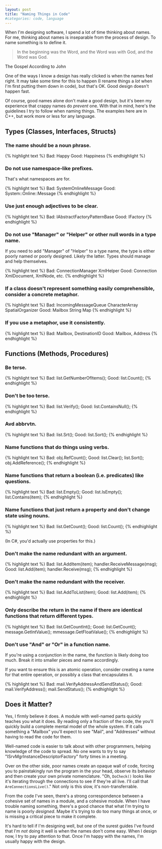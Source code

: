 ```yaml
---
layout: post
title: "Naming Things in Code"
#categories: code, language
---
```

When I'm designing software, I spend a lot of time thinking about names. For
me, thinking about names is inseparable from the process of design. To name
something is to define it.

> In the beginning was the Word, and the Word was with God, and the Word was
God.

<p class="cite">The Gospel According to John</p>

One of the ways I know a design has really clicked is when the names feel
right. It may take some time for this to happen (I rename things a *lot* when
I'm first putting them down in code), but that's OK. Good design doesn't
happen fast.

Of course, good names alone don't make a good design, but it's been my
experience that crappy names do *prevent* one. With that in mind, here's the
guidelines I try to follow when naming things. The examples here are in C++,
but work more or less for any language.

## Types (Classes, Interfaces, Structs)

### The name should be a noun phrase.

{% highlight text %}
Bad:  Happy
Good: Happiness
{% endhighlight %}

### Do not use namespace-like prefixes.

That's what namespaces are for.

{% highlight text %}
Bad:  SystemOnlineMessage
Good: System::Online::Message
{% endhighlight %}

### Use just enough adjectives to be clear.

{% highlight text %}
Bad:  IAbstractFactoryPatternBase
Good: IFactory
{% endhighlight %}

### Do not use "Manager" or "Helper" or other null words in a type name.

If you need to add "Manager" of "Helper" to a type name, the type is either
poorly named or poorly designed. Likely the latter. Types should manage and
help themselves.

{% highlight text %}
Bad:  ConnectionManager
      XmlHelper
Good: Connection
      XmlDocument, XmlNode, etc.
{% endhighlight %}

### If a class doesn't represent something easily comprehensible, consider a concrete metaphor.

{% highlight text %}
Bad:  IncomingMessageQueue
      CharacterArray
      SpatialOrganizer
Good: Mailbox
      String
      Map
{% endhighlight %}

### If you use a metaphor, use it consistently.

{% highlight text %}
Bad:  Mailbox, DestinationID
Good: Mailbox, Address
{% endhighlight %}

## Functions (Methods, Procedures)

### Be terse.

{% highlight text %}
Bad:  list.GetNumberOfItems();
Good: list.Count();
{% endhighlight %}

### Don't be too terse.

{% highlight text %}
Bad:  list.Verify();
Good: list.ContainsNull();
{% endhighlight %}

### Avd abbrvtn.

{% highlight text %}
Bad:  list.Srt();
Good: list.Sort();
{% endhighlight %}

### Name functions that do things using verbs.

{% highlight text %}
Bad:  obj.RefCount();
Good: list.Clear();
      list.Sort();
      obj.AddReference();
{% endhighlight %}

### Name functions that return a boolean (i.e. predicates) like questions.

{% highlight text %}
Bad:  list.Empty();
Good: list.IsEmpty();
      list.Contains(item);
{% endhighlight %}

### Name functions that just return a property and don't change state using nouns.

{% highlight text %}
Bad:  list.GetCount();
Good: list.Count();
{% endhighlight %}

(In C#, you'd actually use properties for this.)

### Don't make the name redundant with an argument.

{% highlight text %}
Bad:  list.AddItem(item);
      handler.ReceiveMessage(msg);
Good: list.Add(item);
      handler.Receive(msg);
{% endhighlight %}

### Don't make the name redundant with the receiver.

{% highlight text %}
Bad:  list.AddToList(item);
Good: list.Add(item);
{% endhighlight %}

### Only describe the return in the name if there are identical functions that return different types.

{% highlight text %}
Bad:  list.GetCountInt();
Good: list.GetCount();
      message.GetIntValue();
      mmessage.GetFloatValue();
{% endhighlight %}

### Don't use "And" or "Or" in a function name.

If you're using a conjunction in the name, the function is likely doing too
much. Break it into smaller pieces and name accordingly.

If you want to ensure this is an atomic operation, consider creating a name
for that entire operation, or possibly a class that encapsulates it.

{% highlight text %}
Bad:  mail.VerifyAddressAndSendStatus();
Good: mail.VerifyAddress();
      mail.SendStatus();
{% endhighlight %}

## Does it Matter?

Yes, I firmly believe it does. A module with well-named parts quickly teaches
you what it does. By reading only a fraction of the code, the you'll quickly
build a complete mental model of the whole system. If it calls something a
"Mailbox" you'll expect to see "Mail", and "Addresses" without having to read
the code for them.

Well-named code is easier to talk about with other programmers, helping
knowledge of the code to spread. No one wants to try to say
"ISrvMgrInstanceDescriptorFactory" forty times in a meeting.

Over on the other side, poor names create an opaque wall of code, forcing you
to painstakingly run the program in the your head, observe its behavior and
then create your own private nomenclature. "Oh, `DoCheck()` looks like it's
iterating through the connections to see if they're all live. I'll call that
`AreConnectionsLive()`." Not only is this slow, it's non-transferrable.

From the code I've seen, there's a strong correspondence between a cohesive
set of names in a module, and a cohesive module. When I have trouble naming
something, there's a good chance that what I'm trying to name is poorly
*designed*. Maybe it's trying to do too many things at once, or is missing a
critical piece to make it complete.

It's hard to tell if I'm designing well, but one of the surest guides I've
found that I'm *not* doing it well is when the names don't come easy. When I
design now, I try to pay attention to that. Once I'm happy with the names, I'm
usually happy with the design.
